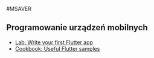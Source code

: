 #MSAVER

## Programowanie urządzeń mobilnych
- [Lab: Write your first Flutter app](https://flutter.dev/docs/get-started/codelab)
- [Cookbook: Useful Flutter samples](https://flutter.dev/docs/cookbook)

